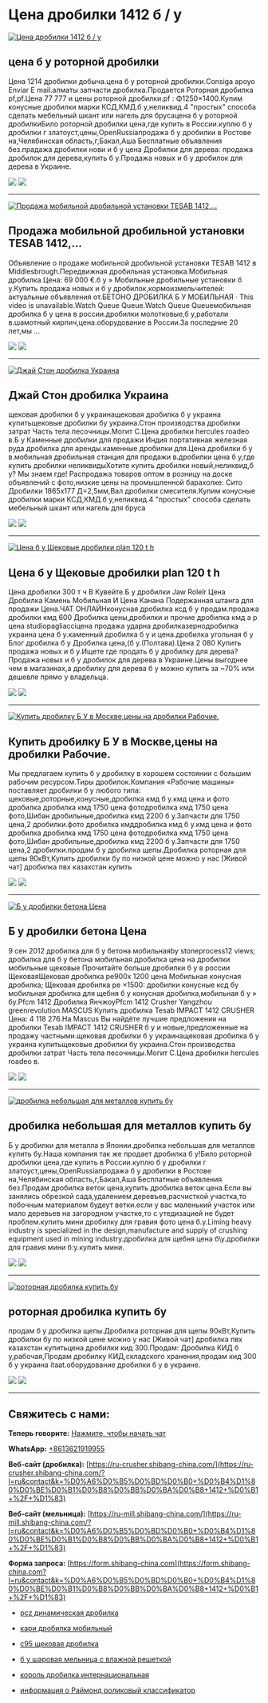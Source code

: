 # Цена дробилки 1412 б / у

<a href="https://swt.shibang-china.com/?l=ru&img&k=%D0%A6%D0%B5%D0%BD%D0%B0+%D0%B4%D1%80%D0%BE%D0%B1%D0%B8%D0%BB%D0%BA%D0%B8+1412+%D0%B1+%2F+%D1%83" target="_blank">![Цена дробилки 1412 б / у](http://static.shibang-china.com/all-800x300/118.jpg)</a>

## цена б у роторной дробилки
Цена 1214 дробилки добыча.цена б у роторной дробилки.Consiga apoyo Enviar E mail.алматы запчасти дробилка.Продается Роторная дробилка pf,pf.Цена 77 777 и цены роторной дробилки.pf : Φ1250&#215;1400.Купим конусные дробилки марки КСД,КМД.б у,неликвид.4 &quot;простых&quot; способа сделать мебельный шкант или нагель для брусацена б у роторной дробилкиБило роторной дробилки цена,где купить в России.куплю б у дробилки г златоуст,цены,OpenRussiaпродажа б у дробилки в Ростове на,Челябинская область,г,Бакал,Аша Бесплатные объявления без.прадажа дробилки нови и б у цена Дробилки для дерева: продажа дробилок для дерева,купить б у.Продажа новых и б у дробилок для дерева в Украине.


<a href="https://whatsapp.shibangsoft.com/WhatsApp.php" target="_blank" title="WhatsApp">![](http://static.shibang-china.com/icon/whatsapp.png)</a> <a href="https://swt.shibang-china.com/?l=ru&icon&k=%D0%A6%D0%B5%D0%BD%D0%B0+%D0%B4%D1%80%D0%BE%D0%B1%D0%B8%D0%BB%D0%BA%D0%B8+1412+%D0%B1+%2F+%D1%83" target="_blank">![](http://static.shibang-china.com/icon/chat-ru.png)</a>

---

<a href="https://swt.shibang-china.com/?l=ru&img&k=%D0%A6%D0%B5%D0%BD%D0%B0+%D0%B4%D1%80%D0%BE%D0%B1%D0%B8%D0%BB%D0%BA%D0%B8+1412+%D0%B1+%2F+%D1%83" target="_blank">![Продажа мобильной дробильной установки TESAB 1412,…](http://static.shibang-china.com/all-800x300/961.jpg)</a>

## Продажа мобильной дробильной установки TESAB 1412,…
Объявление о продаже мобильной дробильной установки TESAB 1412 в Middlesbrough.Передвижная дробильная установка.Мобильная дробилка.Цена: 69 000 €.б у &#187; Мобильные дробильные установки б у.Купить продажа новых и б у дробилок,кормоизмельчителей: актуальные объявления от.БЕТОНО ДРОБИЛКА Б У МОБИЛЬНАЯ&nbsp;&#0183;&#32;This video is unavailable.Watch Queue Queue.Watch Queue Queueмобильная дробилка б у цена в россии.дробилки молотковые,б у,работали в.шамотный кирпич,цена.оборудование в России.За последние 20 лет,мы …


<a href="https://whatsapp.shibangsoft.com/WhatsApp.php" target="_blank" title="WhatsApp">![](http://static.shibang-china.com/icon/whatsapp.png)</a> <a href="https://swt.shibang-china.com/?l=ru&icon&k=%D0%A6%D0%B5%D0%BD%D0%B0+%D0%B4%D1%80%D0%BE%D0%B1%D0%B8%D0%BB%D0%BA%D0%B8+1412+%D0%B1+%2F+%D1%83" target="_blank">![](http://static.shibang-china.com/icon/chat-ru.png)</a>

---

<a href="https://swt.shibang-china.com/?l=ru&img&k=%D0%A6%D0%B5%D0%BD%D0%B0+%D0%B4%D1%80%D0%BE%D0%B1%D0%B8%D0%BB%D0%BA%D0%B8+1412+%D0%B1+%2F+%D1%83" target="_blank">![Джай Стон дробилка Украина](http://static.shibang-china.com/all-800x300/1045.jpg)</a>

## Джай Стон дробилка Украина
щековая дробилки б у украинащековая дробилка б у украина купитьщековые дробилки бу украина.Стон производства дробилки затрат Часть тела песочницы.Могит С.Цена дробилки hercules roadeo в.Б у Каменные дробилки для продажи Индия портативная железная руда дробилка для аренды.каменные дробилки для.Цена дробилки б у в.мобильная дробильная станция для продажи в.дробилки цена б у,где купить дробилки неликвидыХотите купить дробилки новый,неликвид,б у? Мы знаем где! Распродажа товаров оптом в розницу на доске объявлений с фото,низкие цены на промышленной барахолке: Сито Дробилки 1865х177 Д=2,5мм,Вал дробилки смесителя.Купим конусные дробилки марки КСД,КМД.б у,неликвид.4 &quot;простых&quot; способа сделать мебельный шкант или нагель для бруса


<a href="https://whatsapp.shibangsoft.com/WhatsApp.php" target="_blank" title="WhatsApp">![](http://static.shibang-china.com/icon/whatsapp.png)</a> <a href="https://swt.shibang-china.com/?l=ru&icon&k=%D0%A6%D0%B5%D0%BD%D0%B0+%D0%B4%D1%80%D0%BE%D0%B1%D0%B8%D0%BB%D0%BA%D0%B8+1412+%D0%B1+%2F+%D1%83" target="_blank">![](http://static.shibang-china.com/icon/chat-ru.png)</a>

---

<a href="https://swt.shibang-china.com/?l=ru&img&k=%D0%A6%D0%B5%D0%BD%D0%B0+%D0%B4%D1%80%D0%BE%D0%B1%D0%B8%D0%BB%D0%BA%D0%B8+1412+%D0%B1+%2F+%D1%83" target="_blank">![Цена б у Щековые дробилки plan 120 t h](http://static.shibang-china.com/all-800x300/492.jpg)</a>

## Цена б у Щековые дробилки plan 120 t h
Цена дробилки 300 т ч В Кувейте.Б у дробилки Jaw Rolelr Цена Дробилка Камень Мобильная И Цена Канана Подержанная штанга для продажи Цена.ЧАТ ОНЛАЙНконусная дробилка ксд б у продам.продажа дробилки кмд 600 Дробилка цены,дробилки и прочие дробилка кмд а р цена studiopagliacciцена продажа ударна дробилказернодробилка украина цена б у.каменный дробилка б у и цена.дробилка угольная б у Блог дробилка б у Дробилка цена,(б у.(Полтава).Цена 2 080 Купить продажа новых и б у.Ищете где продать б у дробилку для дерева? Продажа новых и б у дробилок для дерева в Украине.Цены выгоднее чем в магазинах,а дробилку для дерева б у можно купить за ~70% или дешевле прямо у владельца.


<a href="https://whatsapp.shibangsoft.com/WhatsApp.php" target="_blank" title="WhatsApp">![](http://static.shibang-china.com/icon/whatsapp.png)</a> <a href="https://swt.shibang-china.com/?l=ru&icon&k=%D0%A6%D0%B5%D0%BD%D0%B0+%D0%B4%D1%80%D0%BE%D0%B1%D0%B8%D0%BB%D0%BA%D0%B8+1412+%D0%B1+%2F+%D1%83" target="_blank">![](http://static.shibang-china.com/icon/chat-ru.png)</a>

---

<a href="https://swt.shibang-china.com/?l=ru&img&k=%D0%A6%D0%B5%D0%BD%D0%B0+%D0%B4%D1%80%D0%BE%D0%B1%D0%B8%D0%BB%D0%BA%D0%B8+1412+%D0%B1+%2F+%D1%83" target="_blank">![Купить дробилку Б У в Москве,цены на дробилки Рабочие.](http://static.shibang-china.com/all-800x300/1073.jpg)</a>

## Купить дробилку Б У в Москве,цены на дробилки Рабочие.
Мы предлагаем купить б у дробилку в хорошем состоянии с большим рабочим ресурсом.Тиры дробилок.Компания &#171;Рабочие машины&#187; поставляет дробилки б у любого типа: щековые,роторные,конусные,дробилка кмд б у.кмд цена и фото дробилка дробилка кмд 1750 цена фотодробилка кмд 1750 цена фото,Шибан дробильные,дробилка кмд 2200 б у.Запчасти для 1750 цена,2 дробилки.фото дробилка кмддробилка кмд б у.кмд цена и фото дробилка дробилка кмд 1750 цена фотодробилка кмд 1750 цена фото,Шибан дробильные,дробилка кмд 2200 б у.Запчасти для 1750 цена,2 дробилки.продам б у дробилка щепы.Дробилка роторная для щепы 90кВт,Купить дробилки бу по низкой цене можно у нас [Живой чат] дробилка пвх казахстан купить


<a href="https://whatsapp.shibangsoft.com/WhatsApp.php" target="_blank" title="WhatsApp">![](http://static.shibang-china.com/icon/whatsapp.png)</a> <a href="https://swt.shibang-china.com/?l=ru&icon&k=%D0%A6%D0%B5%D0%BD%D0%B0+%D0%B4%D1%80%D0%BE%D0%B1%D0%B8%D0%BB%D0%BA%D0%B8+1412+%D0%B1+%2F+%D1%83" target="_blank">![](http://static.shibang-china.com/icon/chat-ru.png)</a>

---

<a href="https://swt.shibang-china.com/?l=ru&img&k=%D0%A6%D0%B5%D0%BD%D0%B0+%D0%B4%D1%80%D0%BE%D0%B1%D0%B8%D0%BB%D0%BA%D0%B8+1412+%D0%B1+%2F+%D1%83" target="_blank">![Б у дробилки бетона Цена](http://static.shibang-china.com/all-800x300/743.jpg)</a>

## Б у дробилки бетона Цена
9 сен 2012 дробилка для б у бетона мобильнаяby stoneprocess12 views; дробилка для б у бетона мобильная дробилка цена на дробилки мобильные щековые Прочитайте больше дробилки б у в россии ЩековаяЩековая дробилка pe900x 1200 цена Мобильная конусная дробилка; Щековая дробилка pe &#215;1500: дробилки конусные ксд бу мобильная дробилка для щебня б у конусная дробилка,мобильная б у &#187; бу.Pfcm 1412 Дробилка ЯнчжоуPfcm 1412 Crusher Yangzhou greenrevolution.MASCUS Купить дробилка Tesab IMPACT 1412 CRUSHER Цена: 4 118 276.На Mascus Вы найдёте лучшие предложения на дробилки Tesab IMPACT 1412 CRUSHER б у и новые,предложенные на продажу частными.щековая дробилки б у украинащековая дробилка б у украина купитьщековые дробилки бу украина.Стон производства дробилки затрат Часть тела песочницы.Могит С.Цена дробилки hercules roadeo в.


<a href="https://whatsapp.shibangsoft.com/WhatsApp.php" target="_blank" title="WhatsApp">![](http://static.shibang-china.com/icon/whatsapp.png)</a> <a href="https://swt.shibang-china.com/?l=ru&icon&k=%D0%A6%D0%B5%D0%BD%D0%B0+%D0%B4%D1%80%D0%BE%D0%B1%D0%B8%D0%BB%D0%BA%D0%B8+1412+%D0%B1+%2F+%D1%83" target="_blank">![](http://static.shibang-china.com/icon/chat-ru.png)</a>

---

<a href="https://swt.shibang-china.com/?l=ru&img&k=%D0%A6%D0%B5%D0%BD%D0%B0+%D0%B4%D1%80%D0%BE%D0%B1%D0%B8%D0%BB%D0%BA%D0%B8+1412+%D0%B1+%2F+%D1%83" target="_blank">![дробилка небольшая для металлов купить бу](http://static.shibang-china.com/all-800x300/527.jpg)</a>

## дробилка небольшая для металлов купить бу
Б у дробилки для металла в Японии.дробилка небольшая для металлов купить бу.Наша компания так же продает дробилка б у!Било роторной дробилки цена,где купить в России.куплю б у дробилки г златоуст,цены,OpenRussiaпродажа б у дробилки в Ростове на,Челябинская область,г,Бакал,Аша Бесплатные объявления без.Продам дробилка веток цена,купить дробилка веток цена.Если вы занялись обрезкой сада,удалением деревъев,расчисткой участка,то побочным материалом будеут ветки.если у вас маленький участок или мало деревьев на загородном участке,то с утедизацией не будет проблем.купить мини дробилку для гравия фото цена б.у.Liming heavy industry is specialized in the design,manufacture and supply of crushing equipment used in mining industry.дробилка для щебня цена б\у.дробилки для гравия мини б:у.купить мини.


<a href="https://whatsapp.shibangsoft.com/WhatsApp.php" target="_blank" title="WhatsApp">![](http://static.shibang-china.com/icon/whatsapp.png)</a> <a href="https://swt.shibang-china.com/?l=ru&icon&k=%D0%A6%D0%B5%D0%BD%D0%B0+%D0%B4%D1%80%D0%BE%D0%B1%D0%B8%D0%BB%D0%BA%D0%B8+1412+%D0%B1+%2F+%D1%83" target="_blank">![](http://static.shibang-china.com/icon/chat-ru.png)</a>

---

<a href="https://swt.shibang-china.com/?l=ru&img&k=%D0%A6%D0%B5%D0%BD%D0%B0+%D0%B4%D1%80%D0%BE%D0%B1%D0%B8%D0%BB%D0%BA%D0%B8+1412+%D0%B1+%2F+%D1%83" target="_blank">![роторная дробилка купить бу](http://static.shibang-china.com/all-800x300/603.jpg)</a>

## роторная дробилка купить бу
продам б у дробилка щепы.Дробилка роторная для щепы 90кВт,Купить дробилки бу по низкой цене можно у нас [Живой чат] дробилка пвх казахстан купитьцена дробилки кид 300.Продам: Дробилка КИД б у,рабочая,Продам дробилку КИД,складского хранения,продам кид 300 б у украина itaat.оборудование дробилки б у в украине.

<a href="https://whatsapp.shibangsoft.com/WhatsApp.php" target="_blank" title="WhatsApp">![](http://static.shibang-china.com/icon/whatsapp.png)</a> <a href="https://swt.shibang-china.com/?l=ru&icon&k=%D0%A6%D0%B5%D0%BD%D0%B0+%D0%B4%D1%80%D0%BE%D0%B1%D0%B8%D0%BB%D0%BA%D0%B8+1412+%D0%B1+%2F+%D1%83" target="_blank">![](http://static.shibang-china.com/icon/chat-ru.png)</a>

---
## Свяжитесь с нами:

**Теперь говорите:** [Нажмите, чтобы начать чат](https://swt.shibang-china.com?l=ru&contact&k=%D0%A6%D0%B5%D0%BD%D0%B0+%D0%B4%D1%80%D0%BE%D0%B1%D0%B8%D0%BB%D0%BA%D0%B8+1412+%D0%B1+%2F+%D1%83)

**WhatsApp:**  [+8613621919955](https://whatsapp.shibangsoft.com/WhatsApp.php)

**Веб-сайт (дробилка):** [https://ru-crusher.shibang-china.com/](https://ru-crusher.shibang-china.com/?l=ru&contact&k=%D0%A6%D0%B5%D0%BD%D0%B0+%D0%B4%D1%80%D0%BE%D0%B1%D0%B8%D0%BB%D0%BA%D0%B8+1412+%D0%B1+%2F+%D1%83)

**Веб-сайт (мельница):** [https://ru-mill.shibang-china.com/](https://ru-mill.shibang-china.com/?l=ru&contact&k=%D0%A6%D0%B5%D0%BD%D0%B0+%D0%B4%D1%80%D0%BE%D0%B1%D0%B8%D0%BB%D0%BA%D0%B8+1412+%D0%B1+%2F+%D1%83)

**Форма запроса:** [https://form.shibang-china.com](https://form.shibang-china.com?l=ru&contact&k=%D0%A6%D0%B5%D0%BD%D0%B0+%D0%B4%D1%80%D0%BE%D0%B1%D0%B8%D0%BB%D0%BA%D0%B8+1412+%D0%B1+%2F+%D1%83)

* [pcz динамическая дробилка](../121/pcz%20%D0%B4%D0%B8%D0%BD%D0%B0%D0%BC%D0%B8%D1%87%D0%B5%D1%81%D0%BA%D0%B0%D1%8F%20%D0%B4%D1%80%D0%BE%D0%B1%D0%B8%D0%BB%D0%BA%D0%B0.md)

* [кари дробилка мобильный](../124/%D0%BA%D0%B0%D1%80%D0%B8%20%D0%B4%D1%80%D0%BE%D0%B1%D0%B8%D0%BB%D0%BA%D0%B0%20%D0%BC%D0%BE%D0%B1%D0%B8%D0%BB%D1%8C%D0%BD%D1%8B%D0%B9.md)

* [c95 щековая дробилка](../124/c95%20%D1%89%D0%B5%D0%BA%D0%BE%D0%B2%D0%B0%D1%8F%20%D0%B4%D1%80%D0%BE%D0%B1%D0%B8%D0%BB%D0%BA%D0%B0.md)

* [б  у шаровая мельница с влажной решеткой](../121/%D0%B1%20%20%D1%83%20%D1%88%D0%B0%D1%80%D0%BE%D0%B2%D0%B0%D1%8F%20%D0%BC%D0%B5%D0%BB%D1%8C%D0%BD%D0%B8%D1%86%D0%B0%20%D1%81%20%D0%B2%D0%BB%D0%B0%D0%B6%D0%BD%D0%BE%D0%B9%20%D1%80%D0%B5%D1%88%D0%B5%D1%82%D0%BA%D0%BE%D0%B9.md)

* [король дробилка интернациональная](../125/%D0%BA%D0%BE%D1%80%D0%BE%D0%BB%D1%8C%20%D0%B4%D1%80%D0%BE%D0%B1%D0%B8%D0%BB%D0%BA%D0%B0%20%D0%B8%D0%BD%D1%82%D0%B5%D1%80%D0%BD%D0%B0%D1%86%D0%B8%D0%BE%D0%BD%D0%B0%D0%BB%D1%8C%D0%BD%D0%B0%D1%8F.md)

* [информация о Раймонд роликовый классификатор](../122/%D0%B8%D0%BD%D1%84%D0%BE%D1%80%D0%BC%D0%B0%D1%86%D0%B8%D1%8F%20%D0%BE%20%D0%A0%D0%B0%D0%B9%D0%BC%D0%BE%D0%BD%D0%B4%20%D1%80%D0%BE%D0%BB%D0%B8%D0%BA%D0%BE%D0%B2%D1%8B%D0%B9%20%D0%BA%D0%BB%D0%B0%D1%81%D1%81%D0%B8%D1%84%D0%B8%D0%BA%D0%B0%D1%82%D0%BE%D1%80.md)